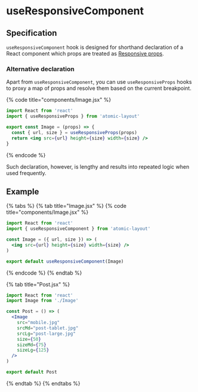 # useResponsiveComponent

## Specification

`useResponsiveComponent` hook is designed for shorthand declaration of a React component which props are treated as [Responsive props](../../fundamentals/responsive-props.md).

### Alternative declaration

Apart from `useResponsiveComponent`, you can use `useResponsiveProps` hooks to proxy a map of props and resolve them based on the current breakpoint.

{% code title="components/Image.jsx" %}
```jsx
import React from 'react'
import { useResponsiveProps } from 'atomic-layout'

export const Image = (props) => {
  const { url, size } = useResponsiveProps(props)
  return <img src={url} height={size} width={size} />
}
```
{% endcode %}

Such declaration, however, is lengthy and results into repeated logic when used frequently.

## Example

{% tabs %}
{% tab title="Image.jsx" %}
{% code title="components/Image.jsx" %}
```jsx
import React from 'react'
import { useResponsiveComponent } from 'atomic-layout'

const Image = ({ url, size }) => (
  <img src={url} height={size} width={size} />
)

export default useResponsiveComponent(Image)
```
{% endcode %}
{% endtab %}

{% tab title="Post.jsx" %}
```jsx
import React from 'react'
import Image from './Image'

const Post = () => (
  <Image
    src="mobile.jpg"
    srcMd="post-tablet.jpg"
    srcLg="post-large.jpg"
    size={50}
    sizeMd={75}
    sizeLg={125}
  />
)

export default Post
```
{% endtab %}
{% endtabs %}



